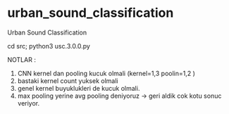 # urban_sound_classification
Urban Sound Classification 

cd src; python3 usc.3.0.0.py


NOTLAR :

1. CNN kernel dan pooling kucuk olmali (kernel=1,3   poolin=1,2 )
2. bastaki kernel count yuksek olmali
3. genel kernel buyuklukleri de kucuk olmali.
4. max pooling yerine avg pooling deniyoruz -> geri aldik cok kotu sonuc veriyor.

